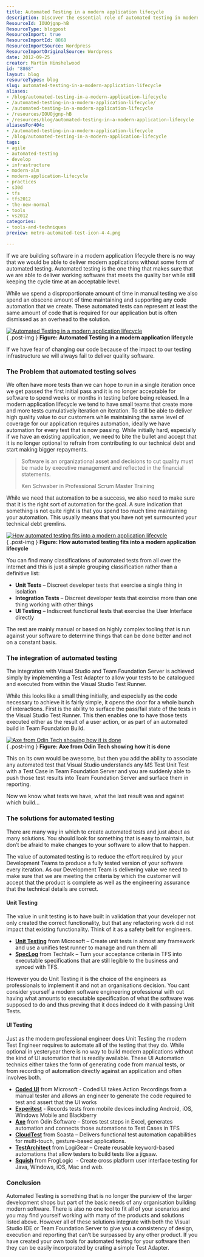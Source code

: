 ```yaml
---
title: Automated Testing in a modern application lifecycle
description: Discover the essential role of automated testing in modern application lifecycles. Learn how to enhance software quality and streamline your development process.
ResourceId: IOUOjgnp-hB
ResourceType: blogpost
ResourceImport: true
ResourceImportId: 8868
ResourceImportSource: Wordpress
ResourceImportOriginalSource: Wordpress
date: 2012-09-25
creator: Martin Hinshelwood
id: "8868"
layout: blog
resourceTypes: blog
slug: automated-testing-in-a-modern-application-lifecycle
aliases:
- /blog/automated-testing-in-a-modern-application-lifecycle
- /automated-testing-in-a-modern-application-lifecycle/
- /automated-testing-in-a-modern-application-lifecycle
- /resources/IOUOjgnp-hB
- /resources/blog/automated-testing-in-a-modern-application-lifecycle
aliasesFor404:
- /automated-testing-in-a-modern-application-lifecycle
- /blog/automated-testing-in-a-modern-application-lifecycle
tags:
- agile
- automated-testing
- develop
- infrastructure
- modern-alm
- modern-application-lifecycle
- practices
- s30d
- tfs
- tfs2012
- the-new-normal
- tools
- vs2012
categories:
- tools-and-techniques
preview: metro-automated-test-icon-4-4.png

---
```

If we are building software in a modern application lifecycle there is no way that we would be able to deliver modern applications without some form of automated testing. Automated testing is the one thing that makes sure that we are able to deliver working software that meets the quality bar while still keeping the cycle time at an acceptable level.

While we spend a disproportionate amount of time in manual testing we also spend an obscene amount of time maintaining and supporting any code automation that we create. These automated tests can represent at least the same amount of code that is required for our application but is often dismissed as an overhead to the solution.

[![Automated Testing in a modern application lifecycle ](images/image_thumb5_thumb1_thumb_thumb-3-3.png "Automated Testing in a modern application lifecycle ")](http://blog.hinshelwood.com/files/2012/09/image_thumb5_thumb1_thumb.png)  
{ .post-img }
**Figure: Automated Testing in a modern application lifecycle**

If we have fear of changing our code because of the impact to our testing infrastructure we will always fail to deliver quality software.

### The Problem that automated testing solves

We often have more tests than we can hope to run in a single iteration once we get passed the first initial pass and it is no longer acceptable for software to spend weeks or months in testing before being released. In a modern application lifecycle we tend to have small teams that create more and more tests cumulatively iteration on iteration. To still be able to deliver high quality value to our customers while maintaining the same level of coverage for our application requires automation, ideally we have automation for every test that is now passing. While initially hard, especially if we have an existing application, we need to bite the bullet and accept that it is no longer optional to refrain from contributing to our technical debt and start making bigger repayments.

> Software is an organizational asset and decisions to cut quality must be made by executive management and reflected in the financial statements.
>
> Ken Schwaber in Professional Scrum Master Training

While we need that automation to be a success, we also need to make sure that it is the right sort of automation for the goal. A sure indication that something is not quite right is that you spend too much time maintaining your automation. This usually means that you have not yet surmounted your technical debt gremlins.

[![How automated testing fits into a modern application lifecycle](images/image_thumb43-1-1.png "How automated testing fits into a modern application lifecycle")](http://blog.hinshelwood.com/files/2012/09/image45.png)  
{ .post-img }
**Figure: How automated testing fits into a modern application lifecycle**

You can find many classifications of automated tests from all over the internet and this is just a simple grouping classification rather than a definitive list:

- **Unit Tests** – Discreet developer tests that exercise a single thing in isolation
- **Integration Tests** – Discreet developer tests that exercise more than one thing working with other things
- **UI Testing** – Indiscreet functional tests that exercise the User Interface directly

The rest are mainly manual or based on highly complex tooling that is run against your software to determine things that can be done better and not on a constant basis.

### The integration of automated testing

The integration with Visual Studio and Team Foundation Server is achieved simply by implementing a Test Adapter to allow your tests to be catalogued and executed from within the Visual Studio Test Runner.

While this looks like a small thing initially, and especially as the code necessary to achieve it is fairly simple, it opens the door for a whole bunch of interactions. First is the ability to surface the pass/fail state of the tests in the Visual Studio Test Runner. This then enables one to have those tests executed either as the result of a user action, or as part of an automated build in Team Foundation Build.

[![Axe from Odin Tech showing how it is done](images/image_thumb44-2-2.png "Axe from Odin Tech showing how it is done")](http://blog.hinshelwood.com/files/2012/09/image46.png)  
{ .post-img }
**Figure: Axe from Odin Tech showing how it is done**

This on its own would be awesome, but then you add the ability to associate any automated test that Visual Studio understands any MS Test Unit Test with a Test Case in Team Foundation Server and you are suddenly able to push those test results into Team Foundation Server and surface them in reporting.

Now we know what tests we have, what the last result was and against which build…

### The solutions for automated testing

There are many way in which to create automated tests and just about as many solutions. You should look for something that is easy to maintain, but don’t be afraid to make changes to your software to allow that to happen.

The value of automated testing is to reduce the effort required by your Development Teams to produce a fully tested version of your software every iteration. As our Development Team is delivering value we need to make sure that we are meeting the criteria by which the customer will accept that the product is complete as well as the engineering assurance that the technical details are correct.

#### Unit Testing

The value in unit testing is to have built in validation that your developer not only created the correct functionality, but that any refactoring work did not impact that existing functionality. Think of it as a safety belt for engineers.

- [**Unit Testing**](http://www.microsoft.com/visualstudio) from Microsoft – Create unit tests in almost any framework and use a unifies test runner to manage and run them all
- [**SpecLog**](http://www.speclog.net/) from Techtalk – Turn your acceptance criteria in TFS into executable specifications that are still legible to the business and synced with TFS.

However you do Unit Testing it is the choice of the engineers as professionals to implement it and not an organisations decision. You cant consider yourself a modern software engineering professional with out having what amounts to executable specification of what the software was supposed to do and thus proving that it does indeed do it with passing Unit Tests.

#### UI Testing

Just as the modern professional engineer does Unit Testing the modern Test Engineer requires to automate all of the testing that they do. While optional in yesteryear there is no way to build modern applications without the kind of UI automation that is readily available. These UI Automation technics either takes the form of generating code from manual tests, or from recording of automation directly against an application and often involves both.

- [**Coded UI**](http://www.microsoft.com/visualstudio) from Microsoft - Coded UI takes Action Recordings from a manual tester and allows an engineer to generate the code required to test and assert that the UI works
- [**Experitest**](http://experitest.com/) - Records tests from mobile devices including Android, iOS, Windows Mobile and Blackberry
- [**Axe**](http://www.axetest.com/) from Odin Software – Stores test steps in Excel, generates automation and connects those automations to Test Cases in TFS
- [**CloudTest**](http://www.soasta.com/products/cloudtest-lite/) from Soasta – Delivers functional test automation capabilities for multi-touch, gesture-based applications.
- [**TestArchitect**](http://www.testarchitect.com/) from LogiGear – Create reusable keyword-based automations that allow testers to build tests like a jigsaw.
- [**Squish**](http://www.froglogic.com/squish/) from FrogLogic  - Create cross platform user interface testing for Java, Windows, iOS, Mac and web.

### Conclusion

Automated Testing is something that is no longer the purview of the larger development shops but part of the basic needs of any organisation building modern software. There is also no one tool to fit all of your scenarios and you may find yourself working with many of the products and solutions listed above. However all of these solutions integrate with both the Visual Studio IDE or Team Foundation Server to give you a consistency of design, execution and reporting that can’t be surpassed by any other product. If you have created your own tools for automated testing for your software then they can be easily incorporated by crating a simple Test Adapter.
